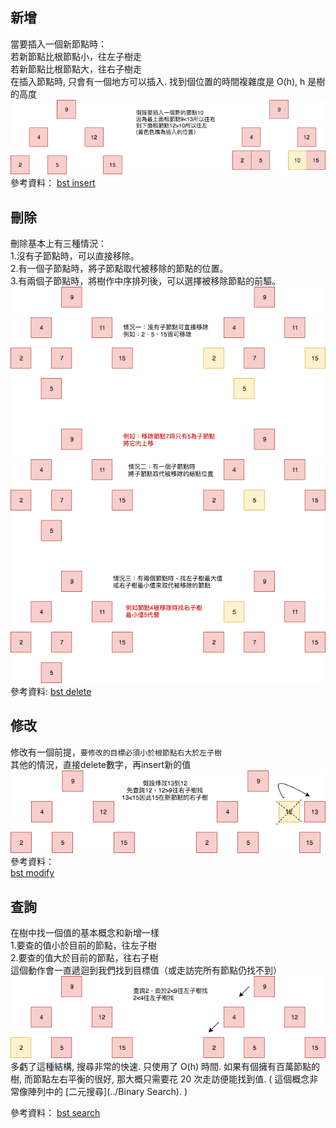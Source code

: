 
## 新增
當要插入一個新節點時：  
若新節點比根節點小，往左子樹走  
若新節點比根節點大，往右子樹走  
在插入節點時, 只會有一個地方可以插入. 找到個位置的時間複雜度是 O(h), h 是樹的高度  
![](https://github.com/hsuanwen0114/sharon8811437/blob/master/binary%20search%20tree/insert%20bst.png)  
參考資料：
[bst insert](https://github.com/shenyun2304/swift-algorithm-club-zhTW/tree/master/Binary%20Search%20Tree)

## 刪除
刪除基本上有三種情況：  
1.沒有子節點時，可以直接移除。  
2.有一個子節點時，將子節點取代被移除的節點的位置。  
3.有兩個子節點時，將樹作中序排列後，可以選擇被移除節點的前驅。 
![](https://github.com/hsuanwen0114/sharon8811437/blob/master/binary%20search%20tree/Untitled%20Diagram.png)    
參考資料:
[bst delete](https://emn178.pixnet.net/blog/post/94574434)   

## 修改
修改有一個前提，`要修改的目標必須小於根節點右大於左子樹`  
其他的情況，直接delete數字，再insert新的值  
![](https://github.com/hsuanwen0114/sharon8811437/blob/master/binary%20search%20tree/bst%20modify.png)    
參考資料：  
[bst modify](https://www.geeksforgeeks.org/modify-binary-tree-get-preorder-traversal-using-right-pointers/)  

## 查詢
在樹中找一個值的基本概念和新增一樣  
1.要查的值小於目前的節點，往左子樹  
2.要查的值大於目前的節點，往右子樹    
這個動作會一直遞迴到我們找到目標值（或走訪完所有節點仍找不到）    
![](https://github.com/hsuanwen0114/sharon8811437/blob/master/binary%20search%20tree/bst%E6%90%9C%E5%B0%8B%20(1).png)   
多虧了這種結構, 搜尋非常的快速. 只使用了 O(h) 時間. 如果有個擁有百萬節點的樹, 而節點左右平衡的很好, 那大概只需要花 20 次走訪便能找到值. ( 這個概念非常像陣列中的 [二元搜尋](../Binary Search). )  

參考資料：
[bst search](http://alrightchiu.github.io/SecondRound/binary-search-tree-searchsou-xun-zi-liao-insertxin-zeng-zi-liao.html)



